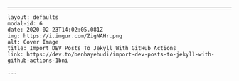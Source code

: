 ---
    layout: defaults
    modal-id: 6
    date: 2020-02-23T14:02:05.081Z
    img: https://i.imgur.com/ZigNAHr.png
    alt: Cover Image
    title: Import DEV Posts To Jekyll With GitHub Actions
    link: https://dev.to/benhayehudi/import-dev-posts-to-jekyll-with-github-actions-1bni
    
    ---